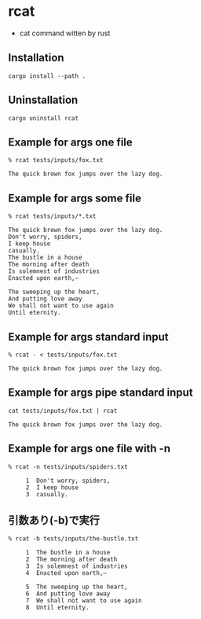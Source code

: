 # rcat

* cat command witten by rust

## Installation

```
cargo install --path .
```

## Uninstallation

```
cargo uninstall rcat
```

## Example for args one file
```
% rcat tests/inputs/fox.txt

The quick brown fox jumps over the lazy dog.
```

## Example for args some file
```
% rcat tests/inputs/*.txt

The quick brown fox jumps over the lazy dog.
Don't worry, spiders,
I keep house
casually.
The bustle in a house
The morning after death
Is solemnest of industries
Enacted upon earth,—

The sweeping up the heart,
And putting love away
We shall not want to use again
Until eternity.
```

## Example for args standard input
```
% rcat - < tests/inputs/fox.txt

The quick brown fox jumps over the lazy dog.
```

## Example for args pipe standard input
```
cat tests/inputs/fox.txt | rcat

The quick brown fox jumps over the lazy dog.
```

## Example for args one file with -n
```
% rcat -n tests/inputs/spiders.txt

     1  Don't worry, spiders,
     2  I keep house
     3  casually.
```

## 引数あり(-b)で実行
```
% rcat -b tests/inputs/the-bustle.txt

     1  The bustle in a house
     2  The morning after death
     3  Is solemnest of industries
     4  Enacted upon earth,—

     5  The sweeping up the heart,
     6  And putting love away
     7  We shall not want to use again
     8  Until eternity.
```